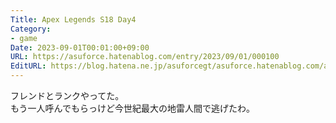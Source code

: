 ```yaml
---
Title: Apex Legends S18 Day4
Category:
- game
Date: 2023-09-01T00:01:00+09:00
URL: https://asuforce.hatenablog.com/entry/2023/09/01/000100
EditURL: https://blog.hatena.ne.jp/asuforcegt/asuforce.hatenablog.com/atom/entry/820878482964475309
---
```


フレンドとランクやってた。  
もう一人呼んでもらっけど今世紀最大の地雷人間で逃げたわ。
